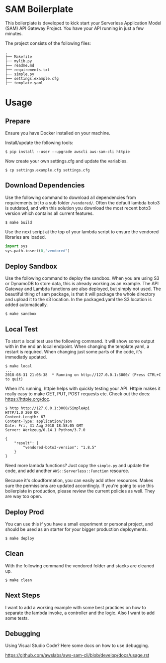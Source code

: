 # SAM Boilerplate

This boilerplate is developed to kick start your Serverless Application Model (SAM) API Gateway Project. You have your API running in just a few minutes.

The project consists of the following files:

```
.
├── Makefile
├── mylib.py
├── readme.md
├── requirements.txt
├── simple.py
├── settings.example.cfg
├── template.yaml
```

# Usage

## Prepare

Ensure you have Docker installed on your machine.

Install/update the following tools:

```
$ pip install --user --upgrade awscli aws-sam-cli httpie
```

Now create your own settings.cfg and update the variables.

```
$ cp settings.example.cfg settings.cfg
```

## Download Dependencies

Use the following command to download all dependencies from requirements.txt to a sub folder `/vendored/`. Often the default lambda boto3 is outdated, and with this solution you download the most recent boto3 version which contains all current features.

```
$ make build
```

Use the next script at the top of your lambda script to ensure the vendored libraries are loaded.

```python
import sys
sys.path.insert(0,"vendored")
```

## Deploy Sandbox

Use the following command to deploy the sandbox. When you are using S3 or DynamoDB to store data, this is already working as an example. The API Gateway and Lambda functions are also deployed, but simply not used. The beautiful thing of sam package, is that it will package the whole directory and upload it to the s3 location. In the packaged.yaml the S3 location is added automatically. 

```
$ make sandbox
```

## Local Test

To start a local test use the following command. It will show some output with in the end an local endpoint. When changing the template.yaml, a restart is required. When changing just some parts of the code, it's immediatly updated.

```
$ make local
...
2018-08-31 21:05:38  * Running on http://127.0.0.1:3000/ (Press CTRL+C to quit)
```

When it's running, httpie helps with quickly testing your API. Httpie makes it really easy to make GET, PUT, POST requests etc. Check out the docs: https://httpie.org/doc.

```
$ http http://127.0.0.1:3000/SimpleApi
HTTP/1.0 200 OK
Content-Length: 67
Content-Type: application/json
Date: Fri, 31 Aug 2018 18:58:05 GMT
Server: Werkzeug/0.14.1 Python/3.7.0

{
    "result": {
        "vendored-boto3-version": "1.8.5"
    }
}
```

Need more lambda functions? Just copy the `simple.py` and update the code, and add another `AWS::Serverless::Function` resource.

Because it's cloudformation, you can easily add other resources. Makes sure the permissions are updated accordingly. If you're going to use this boilerplate in production, please review the current policies as well. They are way too open.

## Deploy Prod

You can use this if you have a small experiment or personal project, and should be used as an starter for your bigger production deployments.

```
$ make deploy
```

## Clean

With the following command the vendored folder and stacks are cleaned up.

```
$ make clean
```

## Next Steps

I want to add a working example with some best practices on how to separate the lambda invoke, a controller and the logic. Also I want to add some tests.

## Debugging

Using Visual Studio Code? Here some docs on how to use debugging.

https://github.com/awslabs/aws-sam-cli/blob/develop/docs/usage.rst